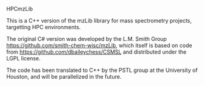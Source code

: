 HPCmzLib

This is a C++ version of the mzLib library for mass spectrometry projects, targetting HPC environments.

The original C# version was developed by the L.M. Smith Group https://github.com/smith-chem-wisc/mzLib,
which itself is based on code from https://github.com/dbaileychess/CSMSL and distributed under the LGPL license.

The code has been translated to C++ by the PSTL group at the University of Houston, and will be parallelized in the future.

